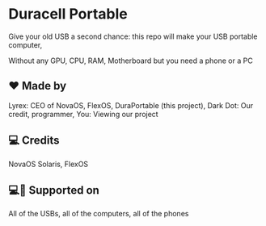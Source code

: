 # Duracell Portable
Give your old USB a second chance: this repo will make your USB portable computer,

Without any GPU, CPU, RAM, Motherboard but you need a phone or a PC

## ❤️ **Made by**
Lyrex: CEO of NovaOS, FlexOS, DuraPortable (this project),
Dark Dot: Our credit, programmer,
You: Viewing our project

## 💻 Credits
NovaOS Solaris,
FlexOS

## 💻📱 Supported on
All of the USBs,
all of the computers,
all of the phones
